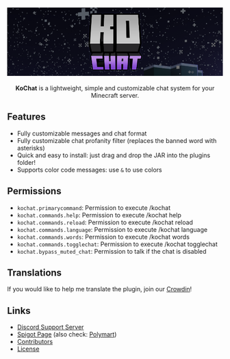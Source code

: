 <p align="center">
  <img src="https://raw.githubusercontent.com/KoPlugins/KoChat/main/resources/images/banner.png" alt="Plugin Banner" width=640 /><br><br>
  <strong>KoChat</strong> is a lightweight, simple and customizable chat system for your Minecraft server.
</p>

## Features
- Fully customizable messages and chat format
- Fully customizable chat profanity filter (replaces the banned word with asterisks)
- Quick and easy to install: just drag and drop the JAR into the plugins folder!
- Supports color code messages: use `&` to use colors

## Permissions
- `kochat.primarycommand`: Permission to execute /kochat
- `kochat.commands.help`: Permission to execute /kochat help
- `kochat.commands.reload`: Permission to execute /kochat reload
- `kochat.commands.language`: Permission to execute /kochat language
- `kochat.commands.words`: Permission to execute /kochat words
- `kochat.commands.togglechat`: Permission to execute /kochat togglechat
- `kochat.bypass_muted_chat`: Permission to talk if the chat is disabled

## Translations
If you would like to help me translate the plugin, join our [Crowdin](https://crowdin.com/project/koplugins)!

## Links
- [Discord Support Server](https://discord.gg/k4MpVVYdFE)
- [Spigot Page](https://www.spigotmc.org/resources/kochat.107564/) (also check: [Polymart](https://polymart.org/resource/kochat.3415))
- [Contributors](/CONTRIBUTORS.md)
- [License](/LICENSE)